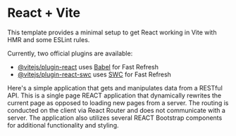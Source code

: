# React + Vite

This template provides a minimal setup to get React working in Vite with HMR and some ESLint rules.

Currently, two official plugins are available:

- [@vitejs/plugin-react](https://github.com/vitejs/vite-plugin-react/blob/main/packages/plugin-react/README.md) uses [Babel](https://babeljs.io/) for Fast Refresh
- [@vitejs/plugin-react-swc](https://github.com/vitejs/vite-plugin-react-swc) uses [SWC](https://swc.rs/) for Fast Refresh

Here's a simple application that gets and manipulates data from a RESTful API. This is a single page REACT application that dynamically rewrites the current page as opposed to loading new pages from a server. The routing is conducted on the client via React Router and does not communicate with a server. The application also utilizes several REACT Bootstrap components for additional functionality and styling. 

